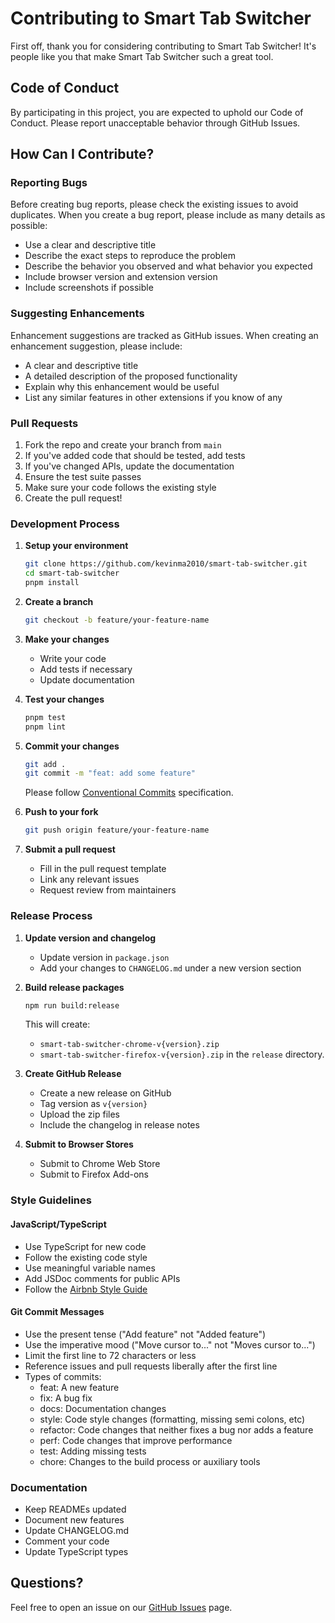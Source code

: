 # Contributing to Smart Tab Switcher

First off, thank you for considering contributing to Smart Tab Switcher! It's people like you that make Smart Tab Switcher such a great tool.

## Code of Conduct

By participating in this project, you are expected to uphold our Code of Conduct. Please report unacceptable behavior through GitHub Issues.

## How Can I Contribute?

### Reporting Bugs

Before creating bug reports, please check the existing issues to avoid duplicates. When you create a bug report, please include as many details as possible:

* Use a clear and descriptive title
* Describe the exact steps to reproduce the problem
* Describe the behavior you observed and what behavior you expected
* Include browser version and extension version
* Include screenshots if possible

### Suggesting Enhancements

Enhancement suggestions are tracked as GitHub issues. When creating an enhancement suggestion, please include:

* A clear and descriptive title
* A detailed description of the proposed functionality
* Explain why this enhancement would be useful
* List any similar features in other extensions if you know of any

### Pull Requests

1. Fork the repo and create your branch from `main`
2. If you've added code that should be tested, add tests
3. If you've changed APIs, update the documentation
4. Ensure the test suite passes
5. Make sure your code follows the existing style
6. Create the pull request!

### Development Process

1. **Setup your environment**
   ```bash
   git clone https://github.com/kevinma2010/smart-tab-switcher.git
   cd smart-tab-switcher
   pnpm install
   ```

2. **Create a branch**
   ```bash
   git checkout -b feature/your-feature-name
   ```

3. **Make your changes**
   - Write your code
   - Add tests if necessary
   - Update documentation

4. **Test your changes**
   ```bash
   pnpm test
   pnpm lint
   ```

5. **Commit your changes**
   ```bash
   git add .
   git commit -m "feat: add some feature"
   ```
   Please follow [Conventional Commits](https://www.conventionalcommits.org/) specification.

6. **Push to your fork**
   ```bash
   git push origin feature/your-feature-name
   ```

7. **Submit a pull request**
   - Fill in the pull request template
   - Link any relevant issues
   - Request review from maintainers

### Release Process

1. **Update version and changelog**
   - Update version in `package.json`
   - Add your changes to `CHANGELOG.md` under a new version section

2. **Build release packages**
   ```bash
   npm run build:release
   ```
   This will create:
   - `smart-tab-switcher-chrome-v{version}.zip`
   - `smart-tab-switcher-firefox-v{version}.zip`
   in the `release` directory.

3. **Create GitHub Release**
   - Create a new release on GitHub
   - Tag version as `v{version}`
   - Upload the zip files
   - Include the changelog in release notes

4. **Submit to Browser Stores**
   - Submit to Chrome Web Store
   - Submit to Firefox Add-ons

### Style Guidelines

#### JavaScript/TypeScript

- Use TypeScript for new code
- Follow the existing code style
- Use meaningful variable names
- Add JSDoc comments for public APIs
- Follow the [Airbnb Style Guide](https://github.com/airbnb/javascript)

#### Git Commit Messages

- Use the present tense ("Add feature" not "Added feature")
- Use the imperative mood ("Move cursor to..." not "Moves cursor to...")
- Limit the first line to 72 characters or less
- Reference issues and pull requests liberally after the first line
- Types of commits:
  - feat: A new feature
  - fix: A bug fix
  - docs: Documentation changes
  - style: Code style changes (formatting, missing semi colons, etc)
  - refactor: Code changes that neither fixes a bug nor adds a feature
  - perf: Code changes that improve performance
  - test: Adding missing tests
  - chore: Changes to the build process or auxiliary tools

### Documentation

- Keep READMEs updated
- Document new features
- Update CHANGELOG.md
- Comment your code
- Update TypeScript types

## Questions?

Feel free to open an issue on our [GitHub Issues](https://github.com/kevinma2010/smart-tab-switcher/issues) page.